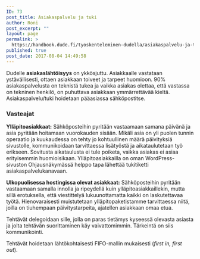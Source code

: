 ```yaml
---
ID: 73
post_title: Asiakaspalvelu ja tuki
author: Roni
post_excerpt: ""
layout: page
permalink: >
  https://handbook.dude.fi/tyoskenteleminen-dudella/asiakaspalvelu-ja-tuki
published: true
post_date: 2017-08-04 14:49:58
---
```

<p>Dudelle <b>asiakaslähtöisyys</b> on ykkösjuttu. Asiakkaalle vastataan ystävällisesti, ottaen asiakkaan toiveet ja tarpeet huomioon. 90% asiakaspalvelusta on teknistä tukea ja vaikka asiakas olettaa, että vastassa on tekninen henkilö, on puhuttava asiakkaan ymmärrettävää kieltä. Asiakaspalvelu/tuki hoidetaan pääasiassa sähköpostitse.</p>
<h3>Vasteajat</h3>
<p><b>Ylläpitoasiakkaat:</b> Sähköposteihin pyritään vastaamaan samana päivänä ja asia pyritään hoitamaan vuorokauden sisään. Mikäli asia on yli puolen tunnin operaatio ja kuukaudessa on tehty jo kohtuullinen määrä päivityksiä sivustolle, kommunikoidaan tarvittaessa lisätyöstä ja aikataulutetaan työ erikseen. Sovitusta aikataulusta ei tule poiketa, vaikka asiakas ei asiaa erityisemmin huomioisikaan. Ylläpitoasiakkailla on oman WordPress-sivuston Ohjausnäkymässä helppo tapa lähettää tukitiketti asiakaspalvelukanavaan.</p>
<p><b>Ulkopuolisessa hostingissa olevat asiakkaat:</b> Sähköposteihin pyritään vastaamaan samalla innolla ja ripeydellä kuin ylläpitoasiakkaillekin, mutta sillä erotuksella, että viestittelyä lukuunottamatta kaikki on laskutettavaa työtä. Hienovaraisesti muistutetaan ylläpitopaketistamme tarvittaessa niitä, joilla on tiuhempaan päivitystarpeita, ajatellen asiakkaan omaa etua.</p>

<!-- wp:paragraph -->
<p>Tehtävät delegoidaan sille, jolla on paras tietämys kyseessä olevasta asiasta ja jolta tehtävän suorittaminen käy vaivattomimmin. Tärkeintä on siis kommunikointi.</p>
<!-- /wp:paragraph -->

<!-- wp:paragraph -->
<p>Tehtävät hoidetaan lähtökohtaisesti FIFO-mallin mukaisesti (<em>first in, first out</em>).</p>
<!-- /wp:paragraph -->